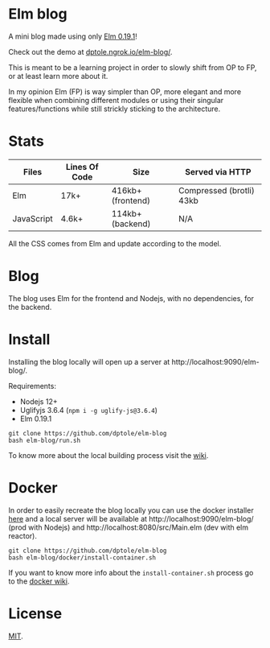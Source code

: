 # Elm blog

A mini blog made using only [Elm 0.19.1][elm_0_19_1]!

Check out the demo at [dptole.ngrok.io/elm-blog/][demo].

This is meant to be a learning project in order to slowly shift from OP to FP, or at least learn more about it.

In my opinion Elm (FP) is way simpler than OP, more elegant and more flexible when combining different modules or using their singular features/functions while still strickly sticking to the architecture.

# Stats

Files      | Lines Of Code | Size   | Served via HTTP
---------- | ------------- | ------ | ---
Elm        | 17k+          | 416kb+ (frontend) | Compressed (brotli) 43kb
JavaScript | 4.6k+         | 114kb+ (backend) | N/A

All the CSS comes from Elm and update according to the model.

# Blog

The blog uses Elm for the frontend and Nodejs, with no dependencies, for the backend.

# Install

Installing the blog locally will open up a server at http://localhost:9090/elm-blog/.

Requirements:

- Nodejs 12+
- Uglifyjs 3.6.4 (`npm i -g uglify-js@3.6.4`)
- Elm 0.19.1

```shell
git clone https://github.com/dptole/elm-blog
bash elm-blog/run.sh
```

To know more about the local building process visit the [wiki][building_manually_wiki].

# Docker

In order to easily recreate the blog locally you can use the docker installer [here][docker_installer] and a local server will be available at http://localhost:9090/elm-blog/ (prod with Nodejs) and http://localhost:8080/src/Main.elm (dev with elm reactor).

```shell
git clone https://github.com/dptole/elm-blog
bash elm-blog/docker/install-container.sh
```

If you want to know more info about the `install-container.sh` process go to the [docker wiki][docker_wiki].

# License

[MIT][license].

[elm_0_19_1]: https://github.com/elm/compiler/blob/24d3a89469e75cf7aa579442ecaf5ddfdd192ab2/installers/linux/README.md
[demo]: https://dptole.ngrok.io/elm-blog/
[docker_installer]: https://github.com/dptole/elm-blog/blob/master/docker/install-container.sh
[docker_wiki]: https://github.com/dptole/elm-blog/wiki/Building-with-docker
[building_manually_wiki]: https://github.com/dptole/elm-blog/wiki/Building-manually
[license]: LICENSE
